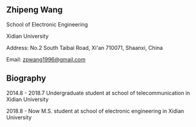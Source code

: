 ## Zhipeng Wang

School of Electronic Engineering

Xidian University

Address: No.2 South Taibai Road, Xi'an 710071, Shaanxi, China

Email: zpwang1996@gmail.com

## Biography

2014.8 - 2018.7 Undergraduate student at school of telecommunication in Xidian University

2018.8 - Now    M.S. student at school of electronic engineering in Xidian University

